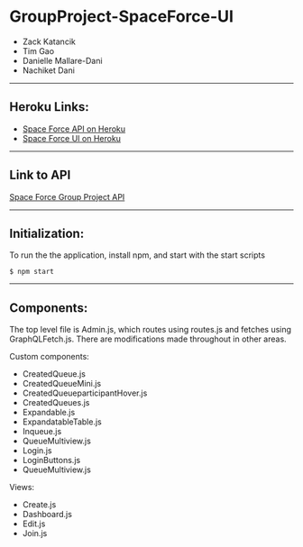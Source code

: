 # GroupProject-SpaceForce-UI

- Zack Katancik
- Tim Gao
- Danielle Mallare-Dani
- Nachiket Dani

---

## Heroku Links:

- [Space Force API on Heroku](https://queuetacular-api.herokuapp.com/graphql)
- [Space Force UI on Heroku](https://queuetacular-ui.herokuapp.com/)

---

## Link to API

[Space Force Group Project API](https://github.ccs.neu.edu/NEU-CS5610-SU20/GroupProject-SpaceForce-API)

---

## Initialization:

To run the the application, install npm, and start with the start scripts

    $ npm start

---

## Components:

The top level file is Admin.js, which routes using routes.js and fetches using GraphQLFetch.js. There are modifications made throughout in other areas.

Custom components:

- CreatedQueue.js
- CreatedQueueMini.js
- CreatedQueueparticipantHover.js
- CreatedQueues.js
- Expandable.js
- ExpandatableTable.js
- Inqueue.js
- QueueMultiview.js
- Login.js
- LoginButtons.js
- QueueMultiview.js

Views:

- Create.js
- Dashboard.js
- Edit.js
- Join.js
